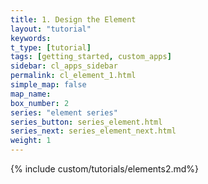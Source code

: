 ```yaml
---
title: 1. Design the Element
layout: "tutorial"
keywords:
t_type: [tutorial]
tags: [getting_started, custom_apps]
sidebar: cl_apps_sidebar
permalink: cl_element_1.html
simple_map: false
map_name:
box_number: 2
series: "element series"
series_button: series_element.html
series_next: series_element_next.html
weight: 1
---
```

{% include custom/tutorials/elements2.md%}
